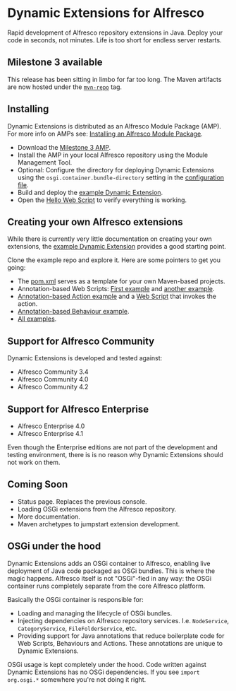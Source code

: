 Dynamic Extensions for Alfresco
===============================

Rapid development of Alfresco repository extensions in Java. Deploy your code in seconds, not minutes. Life is too short for endless server restarts.

Milestone 3 available
---------------------

This release has been sitting in limbo for far too long. The Maven artifacts are now hosted under the <a href="https://github.com/lfridael/dynamic-extensions-for-alfresco/tree/mvn-repo">`mvn-repo`</a> tag.

Installing
----------

Dynamic Extensions is distributed as an Alfresco Module Package (AMP). For more info on AMPs see: <a href="http://docs.alfresco.com/4.0/index.jsp?topic=%2Fcom.alfresco.enterprise.doc%2Ftasks%2Famp-install.html">Installing an Alfresco Module Package</a>.

* Download the <a href="https://github.com/lfridael/dynamic-extensions-for-alfresco/raw/mvn-repo/nl/runnable/alfresco/dynamicextensions/alfresco-module/1.0.0.M3/alfresco-module-1.0.0.M3.amp">Milestone 3 AMP</a>.
* Install the AMP in your local Alfresco repository using the Module Management Tool.
* Optional: Configure the directory for deploying Dynamic Extensions using the `osgi.container.bundle-directory` setting in the <a href="https://github.com/lfridael/dynamic-extensions-for-alfresco/blob/master/alfresco-module/configuration/osgi-container.properties">configuration file</a>. 
* Build and deploy the <a href="https://github.com/lfridael/example-dynamic-extension">example Dynamic Extension</a>.
* Open the <a href="http://localhost:8080/alfresco/service/dynamic-extensions/hello">Hello Web Script</a> to verify everything is working.

Creating your own Alfresco extensions
-------------------------------------

While there is currently very little documentation on creating your own extensions, the <a href="https://github.com/lfridael/example-dynamic-extension">example Dynamic Extension</a> provides a good starting point.

Clone the example repo and explore it. Here are some pointers to get you going:

* The <a href="https://github.com/lfridael/example-dynamic-extension/blob/master/pom.xml">pom.xml</a> serves as a template for your own Maven-based projects.
* Annotation-based Web Scripts: <a href="https://github.com/lfridael/example-dynamic-extension/blob/master/src/main/java/nl/runnable/alfresco/examples/CategoriesWebScript.java">First example</a> and <a href="https://github.com/lfridael/example-dynamic-extension/blob/master/src/main/java/nl/runnable/alfresco/examples/HelloWebScript.java">another example</a>.
* <a href="https://github.com/lfridael/example-dynamic-extension/blob/master/src/main/java/nl/runnable/alfresco/examples/ExampleActions.java">Annotation-based Action example</a >  and a <a href="https://github.com/lfridael/example-dynamic-extension/blob/master/src/main/java/nl/runnable/alfresco/examples/SetDescriptionWebScript.java">Web Script</a> that invokes the action.
* <a href="https://github.com/lfridael/example-dynamic-extension/blob/master/src/main/java/nl/runnable/alfresco/examples/ExampleBehaviour.java">Annotation-based Behaviour example</a>.
* <a href="https://github.com/lfridael/example-dynamic-extension/tree/master/src/main/java/nl/runnable/alfresco/examples">All examples</a>.

Support for Alfresco Community
------------------------------

Dynamic Extensions is developed and tested against:

* Alfresco Community 3.4
* Alfresco Community 4.0
* Alfresco Community 4.2

Support for Alfresco Enterprise
-------------------------------

* Alfresco Enterprise 4.0
* Alfresco Enterprise 4.1

Even though the Enterprise editions are not part of the development and testing environment, there is is no reason why Dynamic Extensions should not work on them.

Coming Soon
-----------

* Status page. Replaces the previous console.
* Loading OSGi extensions from the Alfresco repository.
* More documentation.
* Maven archetypes to jumpstart extension development.

OSGi under the hood
-------------------

Dynamic Extensions adds an OSGi container to Alfresco, enabling live deployment of Java code packaged as OSGi bundles. This is where the magic happens. Alfresco itself is not "OSGi"-fied in any way: the OSGi container runs completely separate from the core Alfresco platform.

Basically the OSGi container is responsible for:

* Loading and managing the lifecycle of OSGi bundles.
* Injecting dependencies on Alfresco repository services. I.e. `NodeService`, `CategoryService`, `FileFolderService`, etc.
* Providing support for Java annotations that reduce boilerplate code for Web Scripts, Behaviours and Actions. These annotations are unique to Dynamic Extensions.

OSGi usage is kept completely under the hood. Code written against Dynamic Extensions has no OSGi dependencies. If you see  `import org.osgi.*` somewhere you're not doing it right.
